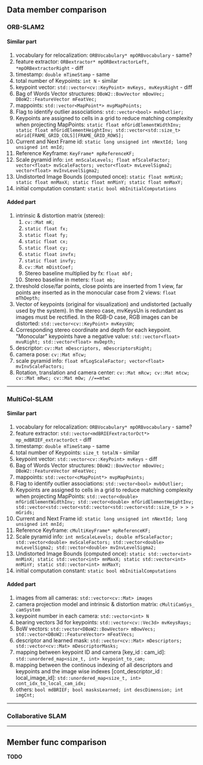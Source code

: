 ## Data member comparison


### ORB-SLAM2

#### Similar part

1. vocabulary for relocalization: ```ORBVocabulary* mpORBvocabulary``` - same?
2. feature extractor: ```ORBextractor* mpORBextractorLeft, *mpORBextractorRight``` - diff
3. timestamp: ```double mTimeStamp``` - same
4. total number of Keypoints: ```int N``` - similar
5. keypoint vector: ```std::vector<cv::KeyPoint> mvKeys, mvKeysRight``` - diff
6. Bag of Words Vector structures: ```DBoW2::BowVector mBowVec; DBoW2::FeatureVector mFeatVec;```
7. mappoints: ```std::vector<MapPoint*> mvpMapPoints;```
8. Flag to identify outlier associations: ```std::vector<bool> mvbOutlier;```
9. Keypoints are assigned to cells in a grid to reduce matching complexity when projecting MapPoints: ```static float mfGridElementWidthInv; static float mfGridElementHeightInv; std::vector<std::size_t> mGrid[FRAME_GRID_COLS][FRAME_GRID_ROWS];```
10. Current and Next Frame id: ```static long unsigned int nNextId; long unsigned int mnId;```
11. Reference Keyframe: ```KeyFrame* mpReferenceKF;```
12. Scale pyramid info: ```int mnScaleLevels; float mfScaleFactor; vector<float> mvScaleFactors; vector<float> mvLevelSigma2; vector<float> mvInvLevelSigma2;```
13. Undistorted Image Bounds (computed once): ```static float mnMinX; static float mnMaxX; static float mnMinY; static float mnMaxY;```
14. initial computation constant: ```static bool mbInitialComputations```


#### Added part

1. intrinsic & distortion matrix (stereo): 
   1) ```cv::Mat mK;```
   2) ```static float fx;```
   3) ```static float fy;```
   4) ```static float cx;```
   5) ```static float cy;```
   6) ```static float invfx;```
   7) ```static float invfy;```
   8) ```cv::Mat mDistCoef;```
   9) Stereo baseline multiplied by fx: ```float mbf;```
   10) Stereo baseline in meters: ```float mb;```
2. threshold close/far points, close points are inserted from 1 view, far points are inserted as in the monocular case from 2 views: ```float mThDepth;```
3. Vector of keypoints (original for visualization) and undistorted (actually used by the system). In the stereo case, mvKeysUn is redundant as images must be rectified. In the RGB-D case, RGB images can be distorted: ```std::vector<cv::KeyPoint> mvKeysUn```;
4. Corresponding stereo coordinate and depth for each keypoint. "Monocular" keypoints have a negative value: ```std::vector<float> mvuRight; std::vector<float> mvDepth;```
5. descriptor: ```cv::Mat mDescriptors, mDescriptorsRight;```
6. camera pose: ```cv::Mat mTcw;```
7. scale pyramid info: ```float mfLogScaleFactor; vector<float> mvInvScaleFactors;```
8. Rotation, translation and camera center: ```cv::Mat mRcw; cv::Mat mtcw; cv::Mat mRwc; cv::Mat mOw; //==mtwc```



--- 

### MultiCol-SLAM

#### Similar part

1. vocabulary for relocalization: ```ORBVocabulary* mpORBvocabulary``` - same?
2. feature extractor: ```std::vector<mdBRIEFextractorOct*> mp_mdBRIEF_extractorOct``` - diff
3. timestamp: ```double mTimeStamp``` - same
4. total number of Keypoints: ```size_t totalN``` - similar
5. keypoint vector: ```std::vector<cv::KeyPoint> mvKeys``` - diff
6. Bag of Words Vector structures: ```DBoW2::BowVector mBowVec; DBoW2::FeatureVector mFeatVec;```
7. mappoints: ```std::vector<cMapPoint*> mvpMapPoints;```
8. Flag to identify outlier associations: ```std::vector<bool> mvbOutlier;```
9. Keypoints are assigned to cells in a grid to reduce matching complexity when projecting MapPoints: ```std::vector<double> mfGridElementWidthInv; std::vector<double> mfGridElementHeightInv; std::vector<std::vector<std::vector<std::vector<std::size_t> > > > mGrids;```
10. Current and Next Frame id: ```static long unsigned int nNextId; long unsigned int mnId;```
11. Reference Keyframe: ```cMultiKeyFrame* mpReferenceKF;```
12. Scale pyramid info: ```int mnScaleLevels; double mfScaleFactor; std::vector<double> mvScaleFactors; std::vector<double> mvLevelSigma2; std::vector<double> mvInvLevelSigma2;```
13. Undistorted Image Bounds (computed once): ```static std::vector<int> mnMinX; static std::vector<int> mnMaxX; static std::vector<int> mnMinY; static std::vector<int> mnMaxY;```
14. initial computation constant: ```static bool mbInitialComputations```


#### Added part

1. images from all cameras: ```std::vector<cv::Mat> images```
2. camera projection model and intrinsic & distortion matrix: ```cMultiCamSys_ camSystem```
3. keypoint number in each camera: ```std::vector<int> N```
4. bearing vectors 3d for keypoints: ```std::vector<cv::Vec3d> mvKeysRays;```
5. BoW vectors: ```std::vector<DBoW2::BowVector> mBowVecs; std::vector<DBoW2::FeatureVector> mFeatVecs;```
6. descriptor and learned mask: ```std::vector<cv::Mat> mDescriptors; std::vector<cv::Mat> mDescriptorMasks;```
7. mapping between keypoint ID and camera [key_id : cam_id]: ```std::unordered_map<size_t, int> keypoint_to_cam;```
8. mapping between the continous indexing of all descriptors and keypoints and the image wise indexes [cont_descriptor_id : local_image_id]: ```std::unordered_map<size_t, int> cont_idx_to_local_cam_idx;```
9. others: ```bool mdBRIEF; bool masksLearned; int descDimension; int imgCnt;```


---

### Collaborative SLAM



---

## Member func comparison

**TODO**
